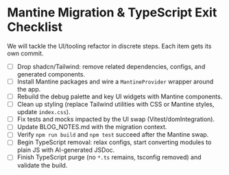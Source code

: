 # Mantine Migration & TypeScript Exit Checklist

We will tackle the UI/tooling refactor in discrete steps. Each item gets its own commit.

- [ ] Drop shadcn/Tailwind: remove related dependencies, configs, and generated components.
- [ ] Install Mantine packages and wire a `MantineProvider` wrapper around the app.
- [ ] Rebuild the debug palette and key UI widgets with Mantine components.
- [ ] Clean up styling (replace Tailwind utilities with CSS or Mantine styles, update `index.css`).
- [ ] Fix tests and mocks impacted by the UI swap (Vitest/domIntegration).
- [ ] Update BLOG_NOTES.md with the migration context.
- [ ] Verify `npm run build` and `npm test` succeed after the Mantine swap.
- [ ] Begin TypeScript removal: relax configs, start converting modules to plain JS with AI-generated JSDoc.
- [ ] Finish TypeScript purge (no `*.ts` remains, tsconfig removed) and validate the build.
